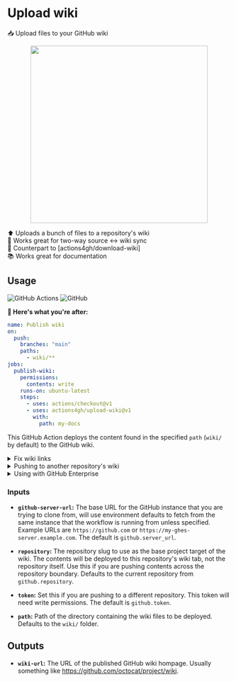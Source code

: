 # Upload wiki

📥 Upload files to your GitHub wiki

<p align=center>
  <img width=400 src="https://i.imgur.com/jgelXnU.png">
</p>

⬆️ Uploads a bunch of files to a repository's wiki \
🔁 Works great for two-way source ↔ wiki sync \
🤝 Counterpart to [actions4gh/download-wiki] \
📚 Works great for documentation

## Usage

![GitHub Actions](https://img.shields.io/static/v1?style=for-the-badge&message=GitHub+Actions&color=2088FF&logo=GitHub+Actions&logoColor=FFFFFF&label=)
![GitHub](https://img.shields.io/static/v1?style=for-the-badge&message=GitHub&color=181717&logo=GitHub&logoColor=FFFFFF&label=)

**🚀 Here's what you're after:**

```yml
name: Publish wiki
on:
  push:
    branches: "main"
    paths:
      - wiki/**
jobs:
  publish-wiki:
    permissions:
      contents: write
    runs-on: ubuntu-latest
    steps:
      - uses: actions/checkout@v1
      - uses: actions4gh/upload-wiki@v1
        with:
          path: my-docs
```

This GitHub Action deploys the content found in the specified `path` (`wiki/` by
default) to the GitHub wiki.

<details><summary>Fix wiki links</summary>

By default this Action doesn't do any editing of your wiki content. This can be
seen with links like `./My-page.md` which will work in the normal GitHub source
code viewer but not on the deployed wiki. Why? Because source code links use the
complete file name including the extension and wiki links strip the extension.
To get the link to work on the wiki page you'd need to use `./My-page` with no
`.md` extension.

Similar to the [actions/configure-pages] action, there's an
[actions4gh/configure-wiki] action to edit your workspace just a bit and
preconfigure your Markdown files for deployment to the GitHub wiki.

```yml
- uses: actions4gh/configure-wiki@v1
  with:
    path: my-docs
- uses: actions4gh/upload-wiki@v1
  with:
    path: my-docs
```

</details>

<details><summary>Pushing to another repository's wiki</summary>

If you want to push the contents of octocat/wiki to octocat/project, then you'll
first need a GitHub Personal Access Token with permission to write the contents
of the destination repository. In this example, that's octocat/project. Then you
can use this action like this:

```yml
- uses: actions4gh/upload-wiki@v1
  with:
    repository: octocat/project
    token: ${{ secrets.MY_TOKEN }}
```

</details>

<details><summary>Using with GitHub Enterprise</summary>

This action automatically makes use of `github.server_url` which is set to your
`https://github.example.com` GitHub server origin. You should still be able to
use the normal GitHub workflow 👆 shown above without any edits. If you want to
push _across_ the GitHub instance boundary, you can use something like this:

```yml
# https://github.com/octocat/wiki => https://github.example.com/octocat/project
# Triggered by push on https://github.com/octocat/wiki
- uses: actions4gh/upload-wiki@v1
  with:
    github-server-url: https://github.example.com
    repository: octocat/project
    token: ${{ secrets.MY_TOKEN }}
```

</details>

### Inputs

- **`github-server-url`:** The base URL for the GitHub instance that you are
  trying to clone from, will use environment defaults to fetch from the same
  instance that the workflow is running from unless specified. Example URLs are
  `https://github.com` or `https://my-ghes-server.example.com`. The default is
  `github.server_url`.

- **`repository`:** The repository slug to use as the base project target of the
  wiki. The contents will be deployed to this repository's wiki tab, not the
  repository itself. Use this if you are pushing contents across the repository
  boundary. Defaults to the current repository from `github.repository`.

- **`token`:** Set this if you are pushing to a different repository. This token
  will need write permissions. The default is `github.token`.

- **`path`:** Path of the directory containing the wiki files to be deployed.
  Defaults to the `wiki/` folder.

## Outputs

- **`wiki-url`:** The URL of the published GitHub wiki hompage. Usually
  something like https://github.com/octocat/project/wiki.
